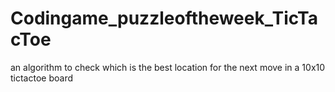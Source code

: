 # Codingame_puzzleoftheweek_TicTacToe
an algorithm to check which is the best location for the next move in a 10x10 tictactoe board  
